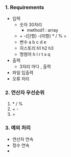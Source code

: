 ### 1. Requirements
- 입력
  - 숫자 30자리
    - method1 : array
  - \+ \-(단항) \-(이항) * / % =
  - 변수 a b c d e
  - 히스토리 h1 h2 h3
  - 명령어 h l r t s q 
- 출력
  - 3자리 마다 , 출력
- 파일 입출력
- 오류 처리

### 2. 연산자 우선순위
1. \* / %
2. \+ \-
3. =

### 3. 예외 처리

- 연산자 연속
- 정수 연속
- 